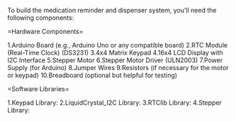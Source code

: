 To build the medication reminder and dispenser system, you'll need the following components:

=Hardware Components=

1.Arduino Board (e.g., Arduino Uno or any compatible board)
2.RTC Module (Real-Time Clock) (DS3231)
3.4x4 Matrix Keypad
4.16x4 LCD Display with I2C Interface
5.Stepper Motor
6.Stepper Motor Driver (ULN2003)
7.Power Supply (for Arduino)
8.Jumper Wires
9.Resistors (if necessary for the motor or keypad)
10.Breadboard (optional but helpful for testing)


=Software Libraries=

1.Keypad Library:
2.LiquidCrystal_I2C Library:
3.RTClib Library:
4.Stepper Library:
